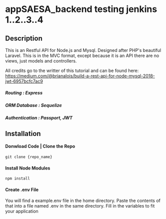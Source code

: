# appSAESA_backend testing jenkins 1..2..3..4

## Description
This is an Restful API for Node.js and Mysql. Designed after PHP's beautiful Laravel. This is in the MVC format,
except because it is an API there are no views, just models and controllers.

All credits go to the writter of this tutorial and can be found here: 
https://medium.com/@brianalois/build-a-rest-api-for-node-mysql-2018-jwt-6957bcfc7ac9

##### Routing         : Express
##### ORM Database    : Sequelize
##### Authentication  : Passport, JWT

## Installation

#### Donwload Code | Clone the Repo

```
git clone {repo_name}
```

#### Install Node Modules
```
npm install
```

#### Create .env File
You will find a example.env file in the home directory. Paste the contents of that into a file named .env in the same directory. 
Fill in the variables to fit your application
